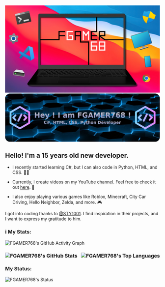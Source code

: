 ![FGAMER768 Logo](https://github.com/FGAMER768/FGAMER768/blob/main/FG_LOGO_Final_Banner01.png)
![FGAMER768 GitHub Banner](https://github.com/FGAMER768/FGAMER768/blob/main/FGAMER768_Github_Developer_Banner.png)

## Hello! I'm a 15 years old new developer.

- I recently started learning C#, but I can also code in Python, HTML, and CSS. 👨‍💻

- Currently, I create videos on my YouTube channel. Feel free to check it out [here](https://www.youtube.com/channel/UCLfboIvl8VrNM3n6D9_QdZg). 🎦

- I also enjoy playing various games like Roblox, Minecraft, City Car Driving, Hello Neighbor, Zelda, and more. 🎮

I got into coding thanks to [@STY1001](https://github.com/STY1001). I find inspiration in their projects, and I want to express my gratitude to him.

### ℹ️ My Stats:
![FGAMER768's GitHub Activity Graph](https://github-readme-activity-graph.vercel.app/graph?username=FGAMER768&bg_color=000000&color=00FFFF&line=00FFFF&point=ffffff&area=true&hide_border=true)

<h3><img align="left" src="https://github-readme-stats.vercel.app/api?username=FGAMER768&bg_color=000000&color=00FFFF&line=00FFFF&point=ffffff&area=true&hide_border=true" alt="FGAMER768's GitHub Stats" />

<img align="right" src="https://github-readme-stats.vercel.app/api/top-langs?username=FGAMER768&show_icons=true&layout=compact&theme=dark&title_color=2F80ED&text_color=FFFFFF&icon_color=FF0000&bg_color=000000" alt="FGAMER768's Top Languages" /></h3>

<br clear="both">

### My Status:

![FGAMER768's Status](https://lanyard.cnrad.dev/api/647069392055828490?idleMessage=Online%20or%20Offline&bg=000000&borderRadius=5px&animated=true)



